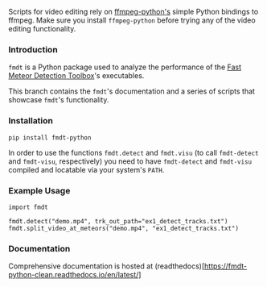 
Scripts for video editing rely on [ffmpeg-python's](https://github.com/kkroening/ffmpeg-python) simple Python bindings to ffmpeg. Make sure you install `ffmpeg-python` before trying any of the video editing functionality.

### Introduction

`fmdt` is a Python package used to analyze the performance of the [Fast Meteor Detection Toolbox](https://github.com/alsoc/fmdt)'s executables.

This branch contains the `fmdt`'s documentation and a series of scripts that showcase `fmdt`'s functionality.

### Installation

```
pip install fmdt-python
```

In order to use the functions `fmdt.detect` and `fmdt.visu` (to call `fmdt-detect` and `fmdt-visu`, respectively) you need to have `fmdt-detect` and `fmdt-visu` compiled and locatable via your system's 
`PATH`.

### Example Usage

```
import fmdt

fmdt.detect("demo.mp4", trk_out_path="ex1_detect_tracks.txt")
fmdt.split_video_at_meteors("demo.mp4", "ex1_detect_tracks.txt")
```

### Documentation

Comprehensive documentation is hosted at (readthedocs)[https://fmdt-python-clean.readthedocs.io/en/latest/]